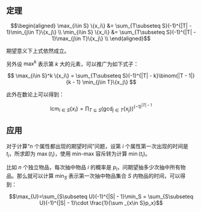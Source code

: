 ## 定理

$$\begin{aligned}
\max_{i\in S} \{x_i\} &= \sum_{T\subseteq S}(-1)^{|T| - 1}\min_{j\in T}\{x_j\} \\
\min_{i\in S} \{x_i\} &= \sum_{T\subseteq S}(-1)^{|T| - 1}\max_{j\in T}\{x_j\} \\
\end{aligned}$$

期望意义下上式依然成立。

另外设 $\max^k$ 表示第 $k$ 大的元素，可以推广为如下式子：

$$
\max_{i\in S}^k \{x_i\} = \sum_{T\subseteq S}(-1)^{|T| - k}\binom{|T - 1|}{k - 1} \min_{j\in T}\{x_j\}
$$

此外在数论上可以得到：

$$
\operatorname*{lcm}_{i\in S} \{x_i\} = \prod_{T\subseteq S} \left(\gcd_{j\in T}\{x_j\}\right)^{(-1)^{|T| - 1}}
$$

## 应用

对于计算“$n$ 个属性都出现的期望时间”问题，设第 $i$ 个属性第一次出现的时间是 $t_i$，所求即为 $\max(t_i)$，使用 min-max 容斥转为计算 $\min(t_i)$。

比如 $n$ 个独立物品，每次抽中物品 $i$ 的概率是 $p_i$，问期望抽多少次抽中所有物品。那么就可以计算 $\min_S$ 表示第一次抽中物品集合 $S$ 内物品的时间，可以得到：

$$\max_{U}=\sum_{S\subseteq U}(-1)^{|S| - 1}\min_S = \sum_{S\subseteq U}(-1)^{|S| - 1}\cdot \frac{1}{\sum _{x\in S}p_x}$$

```cpp

```
